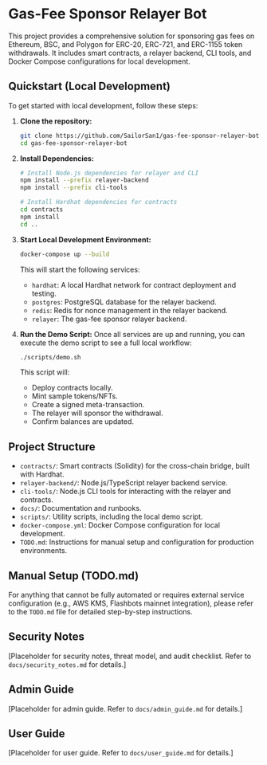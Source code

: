 # Gas-Fee Sponsor Relayer Bot

This project provides a comprehensive solution for sponsoring gas fees on Ethereum, BSC, and Polygon for ERC-20, ERC-721, and ERC-1155 token withdrawals. It includes smart contracts, a relayer backend, CLI tools, and Docker Compose configurations for local development.

## Quickstart (Local Development)

To get started with local development, follow these steps:

1.  **Clone the repository:**
    ```bash
    git clone https://github.com/SailorSan1/gas-fee-sponsor-relayer-bot.git
    cd gas-fee-sponsor-relayer-bot
    ```

2.  **Install Dependencies:**
    ```bash
    # Install Node.js dependencies for relayer and CLI
    npm install --prefix relayer-backend
    npm install --prefix cli-tools

    # Install Hardhat dependencies for contracts
    cd contracts
    npm install
    cd ..
    ```

3.  **Start Local Development Environment:**
    ```bash
    docker-compose up --build
    ```
    This will start the following services:
    -   `hardhat`: A local Hardhat network for contract deployment and testing.
    -   `postgres`: PostgreSQL database for the relayer backend.
    -   `redis`: Redis for nonce management in the relayer backend.
    -   `relayer`: The gas-fee sponsor relayer backend.

4.  **Run the Demo Script:**
    Once all services are up and running, you can execute the demo script to see a full local workflow:
    ```bash
    ./scripts/demo.sh
    ```
    This script will:
    -   Deploy contracts locally.
    -   Mint sample tokens/NFTs.
    -   Create a signed meta-transaction.
    -   The relayer will sponsor the withdrawal.
    -   Confirm balances are updated.

## Project Structure

-   `contracts/`: Smart contracts (Solidity) for the cross-chain bridge, built with Hardhat.
-   `relayer-backend/`: Node.js/TypeScript relayer backend service.
-   `cli-tools/`: Node.js CLI tools for interacting with the relayer and contracts.
-   `docs/`: Documentation and runbooks.
-   `scripts/`: Utility scripts, including the local demo script.
-   `docker-compose.yml`: Docker Compose configuration for local development.
-   `TODO.md`: Instructions for manual setup and configuration for production environments.

## Manual Setup (TODO.md)

For anything that cannot be fully automated or requires external service configuration (e.g., AWS KMS, Flashbots mainnet integration), please refer to the `TODO.md` file for detailed step-by-step instructions.

## Security Notes

[Placeholder for security notes, threat model, and audit checklist. Refer to `docs/security_notes.md` for details.]

## Admin Guide

[Placeholder for admin guide. Refer to `docs/admin_guide.md` for details.]

## User Guide

[Placeholder for user guide. Refer to `docs/user_guide.md` for details.]


